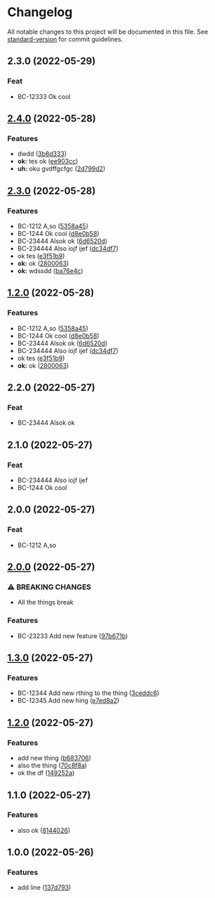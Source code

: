 # Changelog

All notable changes to this project will be documented in this file. See [standard-version](https://github.com/conventional-changelog/standard-version) for commit guidelines.

## 2.3.0 (2022-05-29)

### Feat

- BC-12333 Ok cool

## [2.4.0](https://github.com/betterPT/release-please-test2/compare/v2.3.0...v2.4.0) (2022-05-28)


### Features

* dwdd ([3b8d333](https://github.com/betterPT/release-please-test2/commit/3b8d33320f2197255c82cbeb5a9c1cf15c9cec92))
* **ok:** tes ok ([ee903cc](https://github.com/betterPT/release-please-test2/commit/ee903cc82a97464bc67b24c298607a9d147862e6))
* **uh:** oku gvdffgcfgc ([2d799d2](https://github.com/betterPT/release-please-test2/commit/2d799d23b7f33bae2ad11cc43cfe8549f0832a02))

## [2.3.0](https://github.com/betterPT/release-please-test2/compare/v2.0.0...v2.3.0) (2022-05-28)


### Features

* BC-1212 A,so ([5358a45](https://github.com/betterPT/release-please-test2/commit/5358a45eaa7f24ab77f312528b9ef4589fe3919c))
* BC-1244 Ok cool ([d8e0b58](https://github.com/betterPT/release-please-test2/commit/d8e0b58dddc72cfe44009c86071c90df5a29efdf))
* BC-23444 Alsok ok ([6d6520d](https://github.com/betterPT/release-please-test2/commit/6d6520dc8c046f678afa0367ee1a4a4ba6215f5f))
* BC-234444 Also iojf ijef ([dc34df7](https://github.com/betterPT/release-please-test2/commit/dc34df7a44ededa3bce65283763c41d727168d95))
* ok tes ([e3f51b9](https://github.com/betterPT/release-please-test2/commit/e3f51b968cad2ddfb57d541bdcc9410d69e88a90))
* **ok:** ok ([2800063](https://github.com/betterPT/release-please-test2/commit/28000632dc5071fea3617bed817222c55ec92e38))
* **ok:** wdssdd ([ba76e4c](https://github.com/betterPT/release-please-test2/commit/ba76e4ccfec5526bce0664f8ced26ba8c5a69b84))

## [1.2.0](https://github.com/betterPT/release-please-test2/compare/v2.0.0...v1.2.0) (2022-05-28)


### Features

* BC-1212 A,so ([5358a45](https://github.com/betterPT/release-please-test2/commit/5358a45eaa7f24ab77f312528b9ef4589fe3919c))
* BC-1244 Ok cool ([d8e0b58](https://github.com/betterPT/release-please-test2/commit/d8e0b58dddc72cfe44009c86071c90df5a29efdf))
* BC-23444 Alsok ok ([6d6520d](https://github.com/betterPT/release-please-test2/commit/6d6520dc8c046f678afa0367ee1a4a4ba6215f5f))
* BC-234444 Also iojf ijef ([dc34df7](https://github.com/betterPT/release-please-test2/commit/dc34df7a44ededa3bce65283763c41d727168d95))
* ok tes ([e3f51b9](https://github.com/betterPT/release-please-test2/commit/e3f51b968cad2ddfb57d541bdcc9410d69e88a90))
* **ok:** ok ([2800063](https://github.com/betterPT/release-please-test2/commit/28000632dc5071fea3617bed817222c55ec92e38))

## 2.2.0 (2022-05-27)

### Feat

- BC-23444 Alsok ok

## 2.1.0 (2022-05-27)

### Feat

- BC-234444 Also iojf ijef
- BC-1244 Ok cool

## 2.0.0 (2022-05-27)

### Feat

- BC-1212 A,so

## [2.0.0](https://github.com/betterPT/release-please-test2/compare/v1.3.0...v2.0.0) (2022-05-27)


### ⚠ BREAKING CHANGES

* All the things break

### Features

* BC-23233 Add new feature ([97b671b](https://github.com/betterPT/release-please-test2/commit/97b671b42523fabe930efb0bbbd0641331872c9f))

## [1.3.0](https://github.com/betterPT/release-please-test2/compare/v1.2.0...v1.3.0) (2022-05-27)


### Features

* BC-12344 Add new rthing to the thing ([3ceddc6](https://github.com/betterPT/release-please-test2/commit/3ceddc6b19edba911c87a38d7c1316487b144c6d))
* BC-12345 Add new hing ([e7ed8a2](https://github.com/betterPT/release-please-test2/commit/e7ed8a274c868187c6f57abd8b30d65bd746906a))

## [1.2.0](https://github.com/betterPT/release-please-test2/compare/v1.1.0...v1.2.0) (2022-05-27)


### Features

* add new thing ([b683706](https://github.com/betterPT/release-please-test2/commit/b683706c44f82f503f863f1bce21f3a2675054f4))
* also the thing ([70c8f8a](https://github.com/betterPT/release-please-test2/commit/70c8f8a3ee6519ddfd70a66b4c5513e9f1df4a41))
* ok the df ([149252a](https://github.com/betterPT/release-please-test2/commit/149252adc8ba427606dd286c00a0b92d7cc5b1ce))

## 1.1.0 (2022-05-27)
### Features

* also ok ([8144026](https://github.com/betterPT/release-please-test2/commit/8144026f0ed07a26535a710ac7685d52f6cb1426))




## 1.0.0 (2022-05-26)
### Features

* add line ([137d793](https://github.com/betterpt/release-please-test2/commit/137d793815404f3604b956d34cf0c0ad0feaf310))
